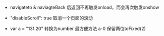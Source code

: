 - navigateto & naviagteBack 后返回不再触发onload，而会再次触发onshow

- "disableScroll": true 取消一个页面的滚动

- var a = "131.20" 转换为number 最方便方法 a-0
  保留两位toFixed(2)